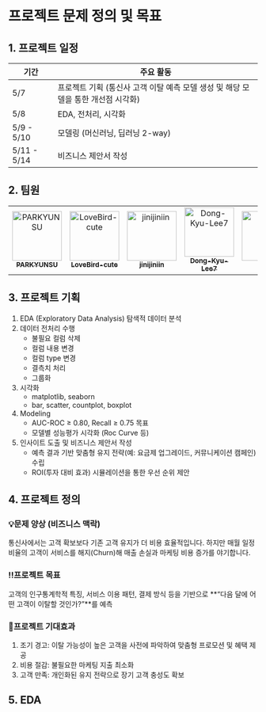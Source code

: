 # 프로젝트 문제 정의 및 목표

## 1. 프로젝트 일정
| 기간          | 주요 활동                                                                                   |
|--------------|---------------------------------------------------------------------------------------------|
| 5/7     | 프로젝트 기획 (통신사 고객 이탈 예측 모델 생성 및 해당 모델을 통한 개선점 시각화)            |
| 5/8    | EDA, 전처리, 시각화                                                                         |
| 5/9 - 5/10    | 모델링 (머신러닝, 딥러닝 2-way)                                                             |
| 5/11 - 5/14   | 비즈니스 제안서 작성                                                              |

## 2. 팀원

<table>
  <tbody>
    <tr>
      <td align="center">
        <a href="https://github.com/PARKYUNSU">
          <img src="https://avatars.githubusercontent.com/PARKYUNSU?size=100" width="100px;" alt="PARKYUNSU"/>
          <br /><sub><b>PARKYUNSU</b></sub>
        </a>
      </td>
      <td align="center">
        <a href="https://github.com/LoveBird-cute">
          <img src="https://avatars.githubusercontent.com/LoveBird-cute?size=100" width="100px;" alt="LoveBird-cute"/>
          <br /><sub><b>LoveBird-cute</b></sub>
        </a>
      </td>
      <td align="center">
        <a href="https://github.com/jinijiniin">
          <img src="https://avatars.githubusercontent.com/jinijiniin?size=100" width="100px;" alt="jinijiniin"/>
          <br /><sub><b>jinijiniin</b></sub>
        </a>
      </td>
      <td align="center">
        <a href="https://github.com/Dong-Kyu-Lee7">
          <img src="https://avatars.githubusercontent.com/Dong-Kyu-Lee7?size=100" width="100px;" alt="Dong-Kyu-Lee7"/>
          <br /><sub><b>Dong-Kyu-Lee7</b></sub>
        </a>
      </td>
      <td align="center">
        <a href="https://github.com/bluol">
          <img src="https://avatars.githubusercontent.com/bluol?size=100" width="100px;" alt="bluol"/>
          <br /><sub><b>bluol</b></sub>
        </a>
      </td>
    </tr>
  </tbody>
</table>


## 3. 프로젝트 기획

1. EDA (Exploratory Data Analysis) 탐색적 데이터 분석
2. 데이터 전처리 수행
    - 불필요 컬럼 삭제
    - 컬럼 내용 변경
    - 컬럼 type 변경
    - 결측치 처리
    - 그룹화
3. 시각화
    - matplotlib, seaborn
    - bar, scatter, countplot, boxplot
4. Modeling
    - AUC-ROC ≥ 0.80, Recall ≥ 0.75 목표
    - 모델별 성능평가 시각화 (Roc Curve 등)
5. 인사이트 도출 및 비즈니스 제안서 작성
    - 예측 결과 기반 맞춤형 유지 전략(예: 요금제 업그레이드, 커뮤니케이션 캠페인) 수립
    - ROI(투자 대비 효과) 시뮬레이션을 통한 우선 순위 제안

## 4. 프로젝트 정의

### **💡문제 양상 (비즈니스 맥락)**
   통신사에서는 고객 확보보다 기존 고객 유지가 더 비용 효율적입니다. 하지만 매월 일정 비율의 고객이 서비스를 해지(Churn)해 매출 손실과 마케팅 비용 증가를 야기합니다.


### **‼️프로젝트 목표**
   고객의 인구통계학적 특징, 서비스 이용 패턴, 결제 방식 등을 기반으로 **“다음 달에 어떤 고객이 이탈할 것인가?”**를 예측

### **💼프로젝트 기대효과**
1. 조기 경고: 이탈 가능성이 높은 고객을 사전에 파악하여 맞춤형 프로모션 및 혜택 제공
2. 비용 절감: 불필요한 마케팅 지출 최소화
3. 고객 만족: 개인화된 유지 전략으로 장기 고객 충성도 확보

## 5. EDA
